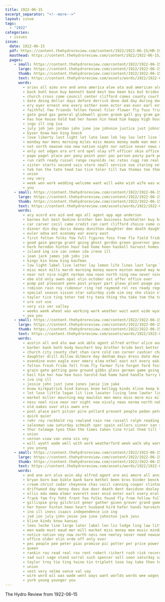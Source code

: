 ```yaml
---
title: 1922-06-15
excerpt_separator: "<!--more-->"
layout: issue
tags:
  - "1922"
categories:
  - issues
issue:
  date: 1922-06-15
  pdf: https://content.thehydroreview.com/content/1922/1922-06-15/HR-1922-06-15.pdf
  masthead: https://content.thehydroreview.com/content/1922/1922-06-15/masthead/HR-1922-06-15.jpg
  pages:
    - small: https://content.thehydroreview.com/content/1922/1922-06-15/small/HR-1922-06-15-01.jpg
      large: https://content.thehydroreview.com/content/1922/1922-06-15/large/HR-1922-06-15-01.jpg
      thumb: https://content.thehydroreview.com/content/1922/1922-06-15/thumbnails/HR-1922-06-15-01.jpg
      text: https://content.thehydroreview.com/assets/words/1922/1922-06-15/HR-1922-06-15-01.txt
      words:
        - aries all aims are and anna america aloe ata aud american alexander agi anda aid ara ade age andy allen anes ano ach
        - back buhl boun buy bennett band best box been bis but brides beno bells bank burris bro board both better business bere bride bridegroom bow
        - church cross come council center clifford comes county court cash class carek change cause courts cates care coons clerk call caddo con coe councilman
        - date doing dollar days defore derrick done dad day during does daughter duvall drill dat
        - ery eyer ernest ene every esther even ector ean ever earl enterprise ent edson
        - faithful few friends felton fennel filer flower fly fuss friday field found fran from furth fuel fair farmer free for fie farm fund fore
        - gate good gas general glidewell given groom gall guy gram gave gillett golden gear gov grown
        - has hoe house hold had her haven hin head him happy high hour hay heard hen home hydro hor holy how heer
        - ings ill ing isa
        - july joh jen jordan john june joe johnnie justice just johnston jud
        - kyser know ken king knock
        - love liberty last light let late lean lok ley lov lett live loy lace lant left las large labor loyal ler lows landa look
        - monday mar mens morning miles miss means money made man men mail may moore mule many most must matter mis market much mon more mcginnis march mean
        - not north newsom noe new nation night nor notice never news necessary ned nations
        - only oot odgen ora ort ord opel olay off officer okie office
        - pape pagel place per pany point poor pac person pasty park people present part perfect pet paper port pay pee peles pastor plant pillow pinch pea
        - run rath ready russel range reynolds rec rates rugg rom real rather ret red rees records read rater ritter roam room reaver rich
        - sister starts second sais store small service soe staring set study stands strike strife size sheriff siege seen school she sue see show stone song son said state sal sot special states saturday sunday sept sae
        - tek ten the tate teed tao tice toler till twa thomas tee then ties thay ton tang timbers too tears try tat thom them take tal thou tes trip town ted tale thi tor thie times towns than tom
        - union
        - vey very
        - week won work wedding welcome want will wake wish wife was wil welfare warm west washington well with warn wise wheel way wat weeks waits wee
        - you
    - small: https://content.thehydroreview.com/content/1922/1922-06-15/small/HR-1922-06-15-02.jpg
      large: https://content.thehydroreview.com/content/1922/1922-06-15/large/HR-1922-06-15-02.jpg
      thumb: https://content.thehydroreview.com/content/1922/1922-06-15/thumbnails/HR-1922-06-15-02.jpg
      text: https://content.thehydroreview.com/assets/words/1922/1922-06-15/HR-1922-06-15-02.txt
      words:
        - acy acord are aid and ago all agent app age anderson
        - barnes but best bodine brother ben business burkhalter buy bro bank buyers beckham bethany blue big begin braly
        - car carver cecil came credit can cant clifford choice come county cream child curt comfort cost clerk cope clyde congress clayton
        - dinner din day doris dewey dunithan daughter dee death daughters date dooley
        - euler edna ent economy ear every east
        - first felton folks few full figures foss free flo field friday for floyd fellow farm fine fail friends fares fleeman from fast
        - good gain george grant going ghost gordon green governor georgia greeson gertrude griffin game given gallon
        - herb herndon hinton hour had home heen haskell harvest homes hydro hobart hood harold hard hume her henke hands host has happy
        - island ing ice ian inman ida irene ill
        - jean jack james job jobs jim
        - kings kin know king kaufman
        - low light label live latter lay lemon life lines last large late left long lake lot ley leo lone luck
        - miss most mills marsh morning money moore minton mound may mary mor mon made more much many meguire mis mabel
        - near not nice night norman now noon north ning new never nine nor noah
        - obe old only owen opal olin october ost offer office over
        - pump pat pleasant penn post prayer part pleas plant poage poarch past power per pool price pure powder pot
        - robison rain roy ridenour ring red raymond rol res ready regular ruhl rock rus
        - special season sisson star saturday side sim sey she stain strong sales sunday sell shanks soon spring simmons school san salas seager style sister said sale sund summer sui save street suits sylvester son see sun short
        - taylor tice ting teter ted try tena thing tha take tom the terri tri
        - ure ust use
        - very vis ver valley
        - weeks week wheat was working work weather wait want wide wyatt wilson write with woods weldon will well wife williams willis wit
        - yea you
    - small: https://content.thehydroreview.com/content/1922/1922-06-15/small/HR-1922-06-15-03.jpg
      large: https://content.thehydroreview.com/content/1922/1922-06-15/large/HR-1922-06-15-03.jpg
      thumb: https://content.thehydroreview.com/content/1922/1922-06-15/thumbnails/HR-1922-06-15-03.jpg
      text: https://content.thehydroreview.com/assets/words/1922/1922-06-15/HR-1922-06-15-03.txt
      words:
        - austin all and ale awe ask able agent alfred arthur alice aud anda are
        - barber bank both body boschert boy brother bride best better been blanche bond beulah bran ball bradley business bryan below bosche but buy
        - church city county chet chan care cold con corner cashier chas connelly credit collier cedar caller car carver christian cloninger carry company can cutting cant come corn change came carl clinton
        - daughter drill dillow ditmore day denham days dress date deal dinner drilling don david dav din
        - exendine even eagle ever emery elma ethel east est every eakins
        - felton fresh frida fell from fly farmer fire forget ford fost frank fair friends first flakes fields folks for friendly farm fever fay frost found fruit folsom friday
        - grain gate getting gone ground gibbs glass german game going guest gregg green groom grade gladys gain
        - hail him her how hee huss harold had home hand handle harry heres hughes host hint harvest harves has hydro hot hol hedges herbert hind herb
        - iva ing ill
        - jessie john just june jones janie jim jake
        - know kirkpatrick kind kansas knee kellogg kinds kline keep king kidd
        - let lose little logan lit live lasater living lone lawter line life louie later lem left large land lillian lightning last lines lake
        - market miller mourning may mauldin mon mens miss more mis milk morning miles monday much money made
        - ness noel nice near ner night now nicely news norma north noble nick need not new
        - old oakes over otis owen ore
        - pool place part pitzer pire pollard present people peden peter piece pete plate pieper princess pope pair
        - quick quier
        - rehr rey rockhold roy rowland rain ree russell ralph reading real rhodes red river
        - salesman saw saturday schmidt sper spain sellers sinner san sick school son sen sam scouten schoo sales show stock short southerland strong set see sutherland sun suits supper soi suit stones supply scarth seem steff search she start star summer sunday store sherman sund silas
        - thur talmage tyes than the times taken tine trial them till ture tice
        - union
        - vernon view van vona vis vey
        - will wyatt wade well with work weatherford week walk why warm was wish went while west write white weeks wife
        - you young
    - small: https://content.thehydroreview.com/content/1922/1922-06-15/small/HR-1922-06-15-04.jpg
      large: https://content.thehydroreview.com/content/1922/1922-06-15/large/HR-1922-06-15-04.jpg
      thumb: https://content.thehydroreview.com/content/1922/1922-06-15/thumbnails/HR-1922-06-15-04.jpg
      text: https://content.thehydroreview.com/assets/words/1922/1922-06-15/HR-1922-06-15-04.txt
      words:
        - and ane arn alva avin aby alfred agent are ani amore all annie armstrong asa
        - bryan born bae bible bank bare bethel been bros binder benck bers bridgeport body but business buy both busi bah barber bus board bandy blown brother best boschert bossler book
        - cream christ cedar cheyenne chas cecil canning cooper clinton cashier church comb colle charley cave came carly clack christians clay corning cap cee company college cake che con caller coln car cure cara christian clarence cail chi champion course childres come city commer coll
        - driftwood day denny does due door death dent davidson dooley during drill daughter double dewey
        - ellis edu emma elmer everett ever enid enter earl every eral east edie exe ead end eastern
        - frank fam fry foht front feo folks found fly from fellow full fruit farm friends finder free friday ford few face for first fill friend
        - gillispie gray gilchrist gener gather given grover grand games gone german gregg gene getting greeson glady ground gain
        - her honor hinton heen heart husband hird hafer hands harvester hope home heineman harold holter hoss holland hundred hold had har hydro how henry hossfeld him hess hall hack has holy happy hook hume husbands harvest hour herndon house heres hing honey howey
        - ino ill iness isaacs independence ice ing
        - jed jon july john jesse jee june johnston jack jess
        - kline kinds know kansas
        - lees leche line large later label len lis lodge ling law little laurie loretta life less lewis last lin lar lay left likes
        - men made must maud mer mill market miss money mee music minda mise most menary morning mauk may many maude members mission monica mills mon mail merry mere miller more mcnary monday man mangum
        - notice nation ney now north ness nee neeley never need newsom night near not ned new news
        - office older olin orde off only over
        - pec people pee peter pias promise pic potter per price power passe peo proven place pleasure present pass powder pos pil pitzer person pen peak part public page pure past por pent
        - queen
        - rankin rou read real rox rent robert richert rush risk record run rob rape ralph rear rock ret roy rey
        - sad suit sage stand sorrel such spencer sell soon saturday sayre sup sat short sweet severe sale smith six store stock student snoddy son salary sacre sunday south schools spain sells sales say susie sund sum snow sugar send season shing saha shone set stansbery sun ster scott school sister star spurrier shall study state seat
        - taylor troy tie ting twine tin triplett tase toy take then town the tue than tise tary taken tention thomas them texas thy tice tester tyler trac
        - union
        - vest very velma vance val vay
        - wire word wil was wade went ways want worlds words wee wages weatherford weeks west wicks week wint wand way water will wife williams world work with wish write well wilson willis walls
        - york young younger you
---
```


The Hydro Review from 1922-06-15

<!--more-->

